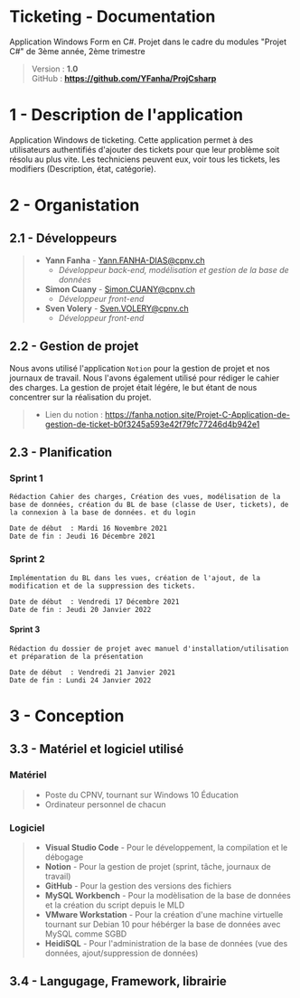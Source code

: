 # Ticketing - Documentation
Application Windows Form en C#. Projet dans le cadre du modules "Projet C#" de 3ème année, 2ème trimestre
>Version : **1.0** \
>GitHub : **https://github.com/YFanha/ProjCsharp**
# 1 - Description de l'application <a name="description"></a>
Application Windows de ticketing. Cette application permet à des utilisateurs authentifiés d'ajouter des tickets pour que leur problème soit résolu au plus vite. Les techniciens peuvent eux, voir tous les tickets, les modifiers (Description, état, catégorie).

# 2 - Organistation <a name="organisation"></a>
## 2.1 - Développeurs <a name="developpeur"></a>
> - **Yann Fanha** - Yann.FANHA-DIAS@cpnv.ch
>   - *Développeur back-end, modélisation et gestion de la base de données*
> - **Simon Cuany** - Simon.CUANY@cpnv.ch
>   - *Développeur front-end*
> - **Sven Volery** - Sven.VOLERY@cpnv.ch
>   - *Développeur front-end*

## 2.2 - Gestion de projet  <a name="gestiondeprojet"></a>
Nous avons utilisé l'application ``Notion`` pour la gestion de projet et nos journaux de travail. Nous l'avons également utilisé pour rédiger le cahier des charges. La gestion de projet était légére, le but étant de nous concentrer sur la réalisation du projet.
> - Lien du notion : https://fanha.notion.site/Projet-C-Application-de-gestion-de-ticket-b0f3245a593e42f79fc77246d4b942e1

## 2.3 - Planification  <a name="planification"></a>
### **Sprint 1** 
```
Rédaction Cahier des charges, Création des vues, modélisation de la base de données, création du BL de base (classe de User, tickets), de la connexion à la base de données. et du login

Date de début  : Mardi 16 Novembre 2021
Date de fin : Jeudi 16 Décembre 2021
```
### **Sprint 2**
```
Implémentation du BL dans les vues, création de l'ajout, de la modification et de la suppression des tickets.

Date de début  : Vendredi 17 Décembre 2021
Date de fin : Jeudi 20 Janvier 2022
```
#### **Sprint 3**
```
Rédaction du dossier de projet avec manuel d'installation/utilisation et préparation de la présentation

Date de début  : Vendredi 21 Janvier 2021
Date de fin : Lundi 24 Janvier 2022
```

# 3 - Conception
## 3.3 - Matériel et logiciel utilisé
### **Matériel**
> - Poste du CPNV, tournant sur Windows 10 Éducation
> - Ordinateur personnel de chacun
### **Logiciel**
> - **Visual Studio Code** - Pour le développement, la compilation et le débogage
> - **Notion** - Pour la gestion de projet (sprint, tâche, journaux de travail)
> - **GitHub** - Pour la gestion des versions des fichiers
> - **MySQL Workbench** - Pour la modèlisation de la base de données et la création du script depuis le MLD
> - **VMware Workstation** - Pour la création d'une machine virtuelle tournant sur Debian 10 pour hébérger la base de données avec MySQL comme SGBD
> - **HeidiSQL** - Pour l'administration de la base de données (vue des données, ajout/suppression de données)

## 3.4 - Langugage, Framework, librairie